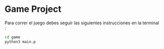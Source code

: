 # Game Project 

Para correr el juego debes seguir las siguientes instrucciones en la terminal :

```sh
cd game
python3 main.p
```
